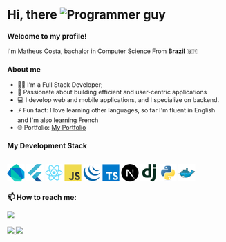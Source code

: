 # Hi, there <img width="6%"  src="https://emojipedia-us.s3.amazonaws.com/source/skype/289/man-technologist_1f468-200d-1f4bb.png" alt="Programmer guy" />

### Welcome to my profile!
<p>
  I'm  Matheus Costa, bachalor in Computer Science From
  <b>Brazil</b>
  🇧🇷
</p>

### About me

- 👨‍💻 I’m a Full Stack Developer;
- 🚀 Passionate about building efficient and user-centric applications
- 💻 I develop web and mobile applications, and I specialize on backend.
- ⚡ Fun fact: I love learning other languages, so far I'm fluent in English and I'm also learning French
- 🌐 Portfolio: [My Portfolio](https://my-portfolio-nu-pied-98.vercel.app/)

### My Development Stack

<div style="display: inline_block"><br/>
  <img height="40" alt="Matheus-Dart" width="40" src="https://raw.githubusercontent.com/devicons/devicon/master/icons/dart/dart-original.svg">
  
  <img height="40" alt="Matheus-Flutter" width="40" src="https://raw.githubusercontent.com/devicons/devicon/master/icons/flutter/flutter-original.svg">

  <img height="40" alt="Matheus-React" width="40" src="https://raw.githubusercontent.com/devicons/devicon/master/icons/react/react-original.svg">
 
  <img height="40" alt="Matheus-Javascript" width="40" src="https://raw.githubusercontent.com/devicons/devicon/master/icons/javascript/javascript-original.svg">
 
  <img height="40" alt="Matheus-Jquery" width="40" src="https://raw.githubusercontent.com/devicons/devicon/master/icons/jquery/jquery-original.svg">
 
  <img height="40" alt="Matheus-Typescript" width="40" src="https://raw.githubusercontent.com/devicons/devicon/master/icons/typescript/typescript-original.svg">

  <img height="40" alt="Matheus-Nextjs" width="40" src="https://raw.githubusercontent.com/devicons/devicon/master/icons/nextjs/nextjs-original.svg">
 
  <img height="40" alt="Matheus-Django" width="40" src="https://raw.githubusercontent.com/devicons/devicon/master/icons/django/django-plain.svg">
 
  <img height="40" alt="Matheus-Python" width="40" src="https://raw.githubusercontent.com/devicons/devicon/master/icons/python/python-original.svg">

  <img height="40" alt="Matheus-Docker" width="40" src="https://raw.githubusercontent.com/devicons/devicon/master/icons/docker/docker-original.svg">
</div>

### 📫 How to reach me:

<div>
  <a href="https://www.linkedin.com/in/matheus-tech/" target="_blank"><img src="https://img.shields.io/badge/-LinkedIn-%230077B5?style=for-the-badge&logo=linkedin&logoColor=white" target="_blank"></a>
</div>

<br/>

<div>
  <a href="https://github.com/Matheus-IT">
  <img height="180em" src="https://github-readme-stats.vercel.app/api?username=Matheus-IT&show_icons=true&theme=tokyonight&include_all_commits=true&count_private=true"/>
  <img height="180em" src="https://github-readme-stats.vercel.app/api/top-langs/?username=Matheus-IT&layout=compact&langs_count=7&theme=tokyonight"/>
</div>
